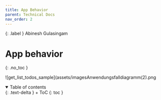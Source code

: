 ```yaml
---
title: App Behavior
parent: Technical Docs
nav_order: 2
---
```


{: .label }
Abinesh Gulasingam
# App behavior
{: .no_toc }

![get_list_todos_sample](assets/imagesAnwendungsfalldiagramm(2).png
<details open markdown="block">
{: .text-delta }
<summary>Table of contents</summary>
+ ToC
{: toc }
</details>
